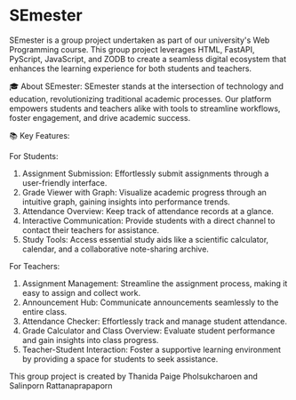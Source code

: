 # SEmester

SEmester is a group project undertaken as part of our university's Web Programming course. This group project leverages HTML, FastAPI, PyScript, JavaScript, and ZODB to create a seamless digital ecosystem that enhances the learning experience for both students and teachers.

🎓 About SEmester:
SEmester stands at the intersection of technology and education, revolutionizing traditional academic processes. Our platform empowers students and teachers alike with tools to streamline workflows, foster engagement, and drive academic success.

📚 Key Features:

For Students:
1. Assignment Submission: Effortlessly submit assignments through a user-friendly interface.
2. Grade Viewer with Graph: Visualize academic progress through an intuitive graph, gaining insights into performance trends.
3. Attendance Overview: Keep track of attendance records at a glance.
4. Interactive Communication: Provide students with a direct channel to contact their teachers for assistance.
5. Study Tools: Access essential study aids like a scientific calculator, calendar, and a collaborative note-sharing archive.

For Teachers:
1. Assignment Management: Streamline the assignment process, making it easy to assign and collect work.
2. Announcement Hub: Communicate announcements seamlessly to the entire class.
3. Attendance Checker: Effortlessly track and manage student attendance.
4. Grade Calculator and Class Overview: Evaluate student performance and gain insights into class progress.
5. Teacher-Student Interaction: Foster a supportive learning environment by providing a space for students to seek assistance.

This group project is created by Thanida Paige Pholsukcharoen and Salinporn Rattanaprapaporn

